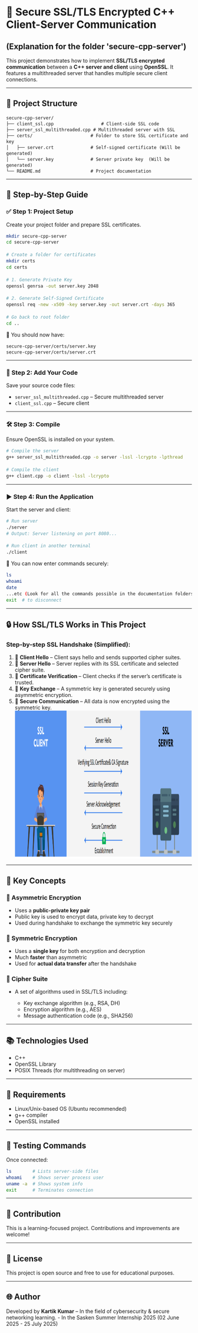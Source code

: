 # 🔐 Secure SSL/TLS Encrypted C++ Client-Server Communication 
## (Explanation for the folder 'secure-cpp-server')
This project demonstrates how to implement **SSL/TLS encrypted communication** between a **C++ server and client** using **OpenSSL**. It features a multithreaded server that handles multiple secure client connections.

---

## 📁 Project Structure

```
secure-cpp-server/
├── client_ssl.cpp                  # Client-side SSL code
├── server_ssl_multithreaded.cpp # Multithreaded server with SSL
├── certs/                      # Folder to store SSL certificate and key
│   ├── server.crt              # Self-signed certificate (Will be generated)
│   └── server.key              # Server private key  (Will be generated)
└── README.md                   # Project documentation
```

---

## 🚀 Step-by-Step Guide

### ✅ Step 1: Project Setup

Create your project folder and prepare SSL certificates.

```bash
mkdir secure-cpp-server
cd secure-cpp-server

# Create a folder for certificates
mkdir certs
cd certs

# 1. Generate Private Key
openssl genrsa -out server.key 2048

# 2. Generate Self-Signed Certificate
openssl req -new -x509 -key server.key -out server.crt -days 365

# Go back to root folder
cd ..
```

📌 You should now have:

```
secure-cpp-server/certs/server.key
secure-cpp-server/certs/server.crt
```

---

### 💾 Step 2: Add Your Code

Save your source code files:

* `server_ssl_multithreaded.cpp` – Secure multithreaded server
* `client_ssl.cpp` – Secure client

---

### 🛠️ Step 3: Compile

Ensure OpenSSL is installed on your system.

```bash
# Compile the server
g++ server_ssl_multithreaded.cpp -o server -lssl -lcrypto -lpthread

# Compile the client
g++ client.cpp -o client -lssl -lcrypto
```

---

### ▶️ Step 4: Run the Application

Start the server and client:

```bash
# Run server
./server
# Output: Server listening on port 8080...

# Run client in another terminal
./client
```

📡 You can now enter commands securely:

```bash
ls
whoami
date
...etc (Look for all the commands possible in the documentation folders.)
exit  # to disconnect
```

---

## 🔒 How SSL/TLS Works in This Project

### Step-by-step SSL Handshake (Simplified):

1. 🔐 **Client Hello** – Client says hello and sends supported cipher suites.
2. 🔐 **Server Hello** – Server replies with its SSL certificate and selected cipher suite.
3. 🛂 **Certificate Verification** – Client checks if the server’s certificate is trusted.
4. 🔐 **Key Exchange** – A symmetric key is generated securely using asymmetric encryption.
5. 📶 **Secure Communication** – All data is now encrypted using the symmetric key.
   <br>
   <img src="Documentation/SSL.png" alt="Architechure" width="600" height="400"/>

---

## 🧠 Key Concepts

### 📌 Asymmetric Encryption

* Uses a **public-private key pair**
* Public key is used to encrypt data, private key to decrypt
* Used during handshake to exchange the symmetric key securely

### 📌 Symmetric Encryption

* Uses a **single key** for both encryption and decryption
* Much **faster** than asymmetric
* Used for **actual data transfer** after the handshake

### 📌 Cipher Suite

* A set of algorithms used in SSL/TLS including:

  * Key exchange algorithm (e.g., RSA, DH)
  * Encryption algorithm (e.g., AES)
  * Message authentication code (e.g., SHA256)

---

## 📚 Technologies Used

* C++
* OpenSSL Library
* POSIX Threads (for multithreading on server)

---

## 📌 Requirements

* Linux/Unix-based OS (Ubuntu recommended)
* g++ compiler
* OpenSSL installed

---

## 🧪 Testing Commands

Once connected:

```bash
ls        # Lists server-side files
whoami    # Shows server process user
uname -a  # Shows system info
exit      # Terminates connection
```

---

## 🤝 Contribution

This is a learning-focused project. Contributions and improvements are welcome!

---

## 📜 License

This project is open source and free to use for educational purposes.

---

## 🌐 Author

Developed by **Kartik Kumar** – In the field of cybersecurity & secure networking learning. - In the Sasken Summer Internship 2025 (02 June 2025  -  25 July 2025)

